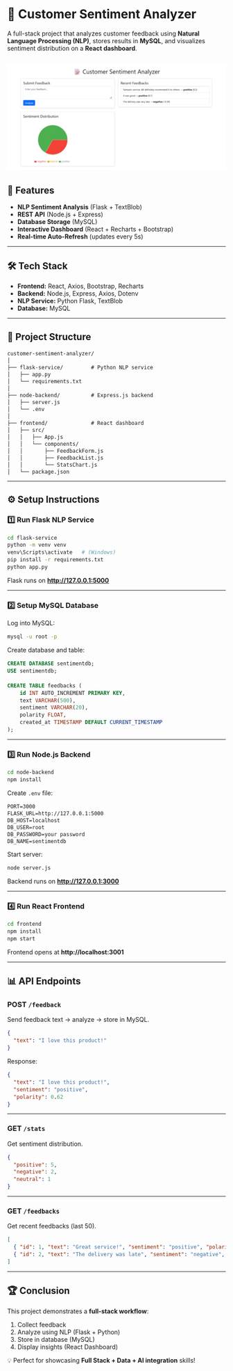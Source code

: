 # 📝 Customer Sentiment Analyzer

A full-stack project that analyzes customer feedback using **Natural Language Processing (NLP)**, stores results in **MySQL**, and visualizes sentiment distribution on a **React dashboard**.

![App Screenshot](Screenshot.jpg)
---

## 🚀 Features
- **NLP Sentiment Analysis** (Flask + TextBlob)
- **REST API** (Node.js + Express)
- **Database Storage** (MySQL)
- **Interactive Dashboard** (React + Recharts + Bootstrap)
- **Real-time Auto-Refresh** (updates every 5s)

---

## 🛠️ Tech Stack
- **Frontend:** React, Axios, Bootstrap, Recharts  
- **Backend:** Node.js, Express, Axios, Dotenv  
- **NLP Service:** Python Flask, TextBlob  
- **Database:** MySQL  

---

## 📂 Project Structure
```
customer-sentiment-analyzer/
│
├── flask-service/         # Python NLP service
│   ├── app.py
│   └── requirements.txt
│
├── node-backend/          # Express.js backend
│   ├── server.js
│   └── .env
│
├── frontend/              # React dashboard
│   ├── src/
│   │   ├── App.js
│   │   └── components/
│   │       ├── FeedbackForm.js
│   │       ├── FeedbackList.js
│   │       └── StatsChart.js
│   └── package.json
```

---

## ⚙️ Setup Instructions

### 1️⃣ Run Flask NLP Service
```bash
cd flask-service
python -m venv venv
venv\Scripts\activate   # (Windows)
pip install -r requirements.txt
python app.py
```
Flask runs on **http://127.0.0.1:5000**

---

### 2️⃣ Setup MySQL Database
Log into MySQL:
```bash
mysql -u root -p
```
Create database and table:
```sql
CREATE DATABASE sentimentdb;
USE sentimentdb;

CREATE TABLE feedbacks (
    id INT AUTO_INCREMENT PRIMARY KEY,
    text VARCHAR(500),
    sentiment VARCHAR(20),
    polarity FLOAT,
    created_at TIMESTAMP DEFAULT CURRENT_TIMESTAMP
);
```

---

### 3️⃣ Run Node.js Backend
```bash
cd node-backend
npm install
```

Create `.env` file:
```env
PORT=3000
FLASK_URL=http://127.0.0.1:5000
DB_HOST=localhost
DB_USER=root
DB_PASSWORD=your password
DB_NAME=sentimentdb
```

Start server:
```bash
node server.js
```
Backend runs on **http://127.0.0.1:3000**

---

### 4️⃣ Run React Frontend
```bash
cd frontend
npm install
npm start
```
Frontend opens at **http://localhost:3001**

---

## 📊 API Endpoints

### POST `/feedback`
Send feedback text → analyze → store in MySQL.
```json
{
  "text": "I love this product!"
}
```
Response:
```json
{
  "text": "I love this product!",
  "sentiment": "positive",
  "polarity": 0.62
}
```

---

### GET `/stats`
Get sentiment distribution.
```json
{
  "positive": 5,
  "negative": 2,
  "neutral": 1
}
```

---

### GET `/feedbacks`
Get recent feedbacks (last 50).
```json
[
  { "id": 1, "text": "Great service!", "sentiment": "positive", "polarity": 0.8 },
  { "id": 2, "text": "The delivery was late", "sentiment": "negative", "polarity": -0.6 }
]
```
---

## 🏆 Conclusion
This project demonstrates a **full-stack workflow**:
1. Collect feedback  
2. Analyze using NLP (Flask + Python)  
3. Store in database (MySQL)  
4. Display insights (React Dashboard)  

💡 Perfect for showcasing **Full Stack + Data + AI integration** skills!
